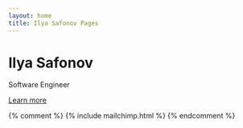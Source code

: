```yaml
---
layout: home
title: Ilya Safonov Pages
---
```


<!-- <div class="row">
{% include particles.html %}
</div> -->

<h1 class="cover-heading">Ilya Safonov</h1>
<p class="lead">Software Engineer</p>
<p class="lead">
  <a href="/blog/" class="btn btn-lg btn-secondary">Learn more</a>
</p>

{% comment %}
{% include mailchimp.html %}
{% endcomment %}
